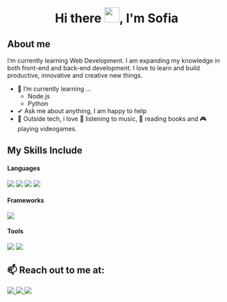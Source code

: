<h1 align="center"><b>Hi there <img src="https://media.giphy.com/media/hvRJCLFzcasrR4ia7z/giphy.gif" width="35">, I'm Sofia </b> 

## About me

I’m currently learning Web Development. I am expanding my knowledge in both front-end and back-end development. I love to learn and build productive, innovative and creative new things.
- 🌱 I’m currently learning ...
  - Node.js
  - Python
- ✔ Ask me about anything, I am happy to help
- 💜 Outside tech, i love 🎵 listening to music, 📖 reading books and 🎮 playing videogames.
  
## My Skills Include

<h4> Languages </h4>
<span> 
  <img src="https://img.shields.io/badge/HTML5-E34F26?style=for-the-badge&logo=html5&logoColor=white">
  <img src="https://img.shields.io/badge/CSS3-1572B6?style=for-the-badge&logo=css3&logoColor=white">
  <img src="https://img.shields.io/badge/JavaScript-F7DF1E?style=for-the-badge&logo=javascript&logoColor=black">
  <img src="https://img.shields.io/badge/python-3670A0?style=for-the-badge&logo=python&logoColor=ffdd54">
  </span>

<h4> Frameworks</h4>
<span>
  <img src="https://img.shields.io/badge/bootstrap-%238511FA.svg?style=for-the-badge&logo=bootstrap&logoColor=white"> 
</span>

<h4> Tools </h4>
<span>
  <img src="https://img.shields.io/badge/Visual%20Studio%20Code-0078d7.svg?style=for-the-badge&logo=visual-studio-code&logoColor=white">
  <img src="https://img.shields.io/badge/figma-%23F24E1E.svg?style=for-the-badge&logo=figma&logoColor=white">
</span>

## 📫 Reach out to me at:
<a href="sofia.199906@gmail.com">
  <img src="https://img.shields.io/badge/Gmail-D14836?style=for-the-badge&logo=gmail&logoColor=white">
</a>
<a href="sofia-199906@hotmail.com">
  <img src="https://img.shields.io/badge/Microsoft_Outlook-0078D4?style=for-the-badge&logo=microsoft-outlook&logoColor=white">
</a>
<a href="https://www.linkedin.com/in/sofia-noc/">
  <img src="https://img.shields.io/badge/linkedin-%230077B5.svg?style=for-the-badge&logo=linkedin&logoColor=white">
</a>
  
